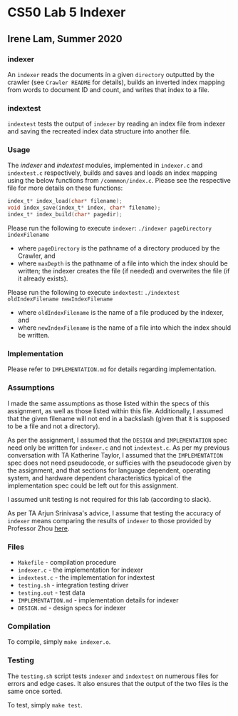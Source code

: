 # CS50 Lab 5 Indexer 
## Irene Lam, Summer 2020

### indexer

An `indexer` reads the documents in a given `directory` outputted by the crawler (see `Crawler README` for details), builds an inverted index mapping from words to document ID and count, and writes that index to a file.

### indextest

`indextest` tests the output of `indexer` by reading an index file from indexer and saving the recreated index data structure into another file.

### Usage

The *indexer* and *indextest* modules, implemented in `indexer.c` and `indextest.c` respectively, builds and saves and loads an index mapping using the below functions from `/commmon/index.c`. Please see the respective file for more details on these functions:

```c
index_t* index_load(char* filename);
void index_save(index_t* index, char* filename);
index_t* index_build(char* pagedir);
```

Please run the following to execute `indexer`:
`./indexer pageDirectory indexFilename`
* where `pageDirectory` is the pathname of a directory produced by the Crawler, and
* where `maxDepth` is the pathname of a file into which the index should be written; the indexer creates the file (if needed) and overwrites the file (if it already exists).

Please run the following to execute `indextest`:
`./indextest oldIndexFilename newIndexFilename`
* where `oldIndexFilename` is the name of a file produced by the indexer, and
* where `newIndexFilename` is the name of a file into which the index should be written.

### Implementation

Please refer to `IMPLEMENTATION.md` for details regarding implementation.


### Assumptions

I made the same assumptions as those listed within the specs of this assignment, as well as those listed within this file. Additionally, I assumed that the given filename will not end in a backslash (given that it is supposed to be a file and not a directory).

As per the assignment, I assumed that the `DESIGN` and `IMPLEMENTATION` spec need only be written for `indexer.c` and not `indextest.c`. As per my previous conversation with TA Katherine Taylor, I assumed that the `IMPLEMENTATION` spec does not need pseudocode, or sufficies with the pseudocode given by the assignment, and that sections for language dependent, operating system, and hardware dependent characteristics typical of the implementation spec could be left out for this assignment.

I assumed unit testing is not required for this lab (according to slack).

As per TA Arjun Srinivasa's advice, I assume that testing the accuracy of `indexer` means comparing the results of `indexer` to those provided by Professor Zhou [here](http://old-www.cs.dartmouth.edu/~cs50/data/tse-output/).

### Files

* `Makefile` - compilation procedure
* `indexer.c` - the implementation for indexer
* `indextest.c` - the implementation for indextest
* `testing.sh` - integration testing driver
* `testing.out` - test data
* `IMPLEMENTATION.md` - implementation details for indexer
* `DESIGN.md` - design specs for indexer 

### Compilation

To compile, simply `make indexer.o`.

### Testing

The `testing.sh` script tests `indexer` and `indextest` on numerous files for errors and edge cases. It also ensures that the output of the two files is the same once sorted.

To test, simply `make test`.

